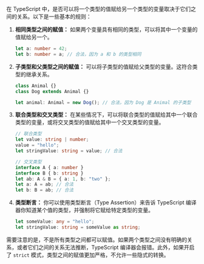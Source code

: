 在 TypeScript 中，是否可以将一个类型的值赋给另一个类型的变量取决于它们之间的关系。以下是一些基本的规则：

1. **相同类型之间的赋值：** 如果两个变量具有相同的类型，可以将其中一个变量的值赋给另一个。

    ```typescript
    let a: number = 42;
    let b: number = a; // 合法，因为 a 和 b 的类型相同
    ```

2. **子类型和父类型之间的赋值：** 可以将子类型的值赋给父类型的变量。这符合类型的继承关系。

    ```typescript
    class Animal {}
    class Dog extends Animal {}

    let animal: Animal = new Dog(); // 合法，因为 Dog 是 Animal 的子类型
    ```

3. **联合类型和交叉类型：** 在某些情况下，可以将联合类型的值赋给其中一个联合类型的变量，或将交叉类型的值赋给其中一个交叉类型的变量。

    ```typescript
    // 联合类型
    let value: string | number;
    value = "hello";
    let stringValue: string = value; // 合法

    // 交叉类型
    interface A { a: number }
    interface B { b: string }
    let ab: A & B = { a: 1, b: "two" };
    let a: A = ab; // 合法
    let b: B = ab; // 合法
    ```

4. **类型断言：** 你可以使用类型断言（Type Assertion）来告诉 TypeScript 编译器你知道某个值的类型，并强制将它赋给特定类型的变量。

    ```typescript
    let someValue: any = "hello";
    let stringValue: string = someValue as string;
    ```

需要注意的是，不是所有类型之间都可以赋值。如果两个类型之间没有明确的关系，或者它们之间的关系无法推断，TypeScript 编译器会报错。此外，如果开启了 `strict` 模式，类型之间的赋值更加严格，不允许一些隐式的转换。